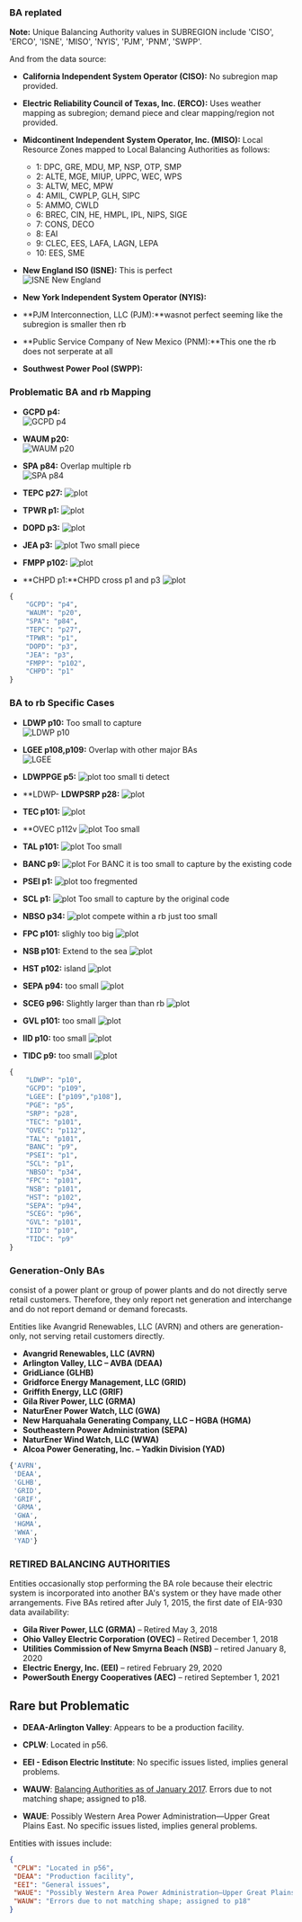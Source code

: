   ### BA replated
  **Note:** Unique Balancing Authority values in SUBREGION include 'CISO', 'ERCO', 'ISNE', 'MISO', 'NYIS', 'PJM', 'PNM', 'SWPP'.  

  And from the data source:  
  - **California Independent System Operator (CISO):** No subregion map provided.  
  - **Electric Reliability Council of Texas, Inc. (ERCO):** Uses weather mapping as subregion; demand piece and clear mapping/region not provided.  
  - **Midcontinent Independent System Operator, Inc. (MISO):** Local Resource Zones mapped to Local Balancing Authorities as follows:
    - 1: DPC, GRE, MDU, MP, NSP, OTP, SMP
    - 2: ALTE, MGE, MIUP, UPPC, WEC, WPS
    - 3: ALTW, MEC, MPW
    - 4: AMIL, CWPLP, GLH, SIPC
    - 5: AMMO, CWLD
    - 6: BREC, CIN, HE, HMPL, IPL, NIPS, SIGE 
    - 7: CONS, DECO
    - 8: EAI
    - 9: CLEC, EES, LAFA, LAGN, LEPA
    - 10: EES, SME

  - **New England ISO (ISNE):** This is perfect  
    ![ISNE New England](./photo/ISONewEngland.jpg)



  - **New York Independent System Operator (NYIS):**

  - **PJM Interconnection, LLC (PJM):**wasnot perfect seeming like the subregion is smaller then rb

  - **Public Service Company of New Mexico (PNM):**This one the rb does not serperate at all 

  - **Southwest Power Pool (SWPP):**


### Problematic BA and rb Mapping

- **GCPD p4:**  
  ![GCPD p4](./photo/Missing_BA_Code_GCPD.png)
- **WAUM p20:**  
  ![WAUM p20](./photo/Missing_BA_Code_WAUW.png)
- **SPA p84:** Overlap multiple rb  
  ![SPA p84](./photo/Missing_BA_Code_SPA.png)

- **TEPC p27:**
  ![plot](./photo/Missing_BA_Code_TEPC.png)

- **TPWR p1:**
  ![plot](./photo/Missing_BA_Code_BANC.png)

- **DOPD p3:**
  ![plot](./photo/Missing_BA_Code_TPWR.png)

- **JEA p3:**
  ![plot](./photo/Missing_BA_Code_JEA.png)
Two small piece

- **FMPP p102:**
![plot](./photo/Missing_BA_Code_FMPP.png)

- **CHPD p1:**CHPD cross p1 and p3
![plot](./photo/Missing_BA_Code_CHPD.png)


```python
{
    "GCPD": "p4",
    "WAUM": "p20",
    "SPA": "p84",
    "TEPC": "p27",
    "TPWR": "p1",
    "DOPD": "p3",
    "JEA": "p3",
    "FMPP": "p102",
    "CHPD": "p1"
}
```


### BA to rb Specific Cases

- **LDWP p10:** Too small to capture  
  ![LDWP p10](./photo/Missing_BA_Code_LDWP.png)

- **LGEE p108,p109:** Overlap with other major BAs  
  ![LGEE](./photo/Missing_BA_Code_LGEE.png)

- **LDWPPGE p5:** 
![plot](./photo/Missing_BA_Code_PGE.png)
too small ti detect

- **LDWP- **LDWPSRP p28:** 
![plot](./photo/Missing_BA_Code_SRP.png)

- **TEC p101:** 
![plot](./photo/Missing_BA_Code_TEC.png)

- **OVEC p112v
![plot](./photo/Missing_BA_Code_OVEC.png)
Too small

- **TAL p101:** 
![plot](./photo/Missing_BA_Code_TAL.png)
Too small

- **BANC p9:** 
![plot](./photo/Missing_BA_Code_BANC.png)
For BANC it is too small to capture by the existing code

- **PSEI p1:** 
![plot](./photo/Missing_BA_Code_PSEI.png)
too fregmented

- **SCL p1:** 
![plot](./photo/Missing_BA_Code_SCL.png)
Too small to capture by the original code

- **NBSO p34:** 
![plot](./photo/Missing_BA_Code_NBSE.png)
compete within a rb just too small

- **FPC p101:** slighly too big
![plot](./photo/Missing_BA_Code_FPC.png)

- **NSB p101:** Extend to the sea
![plot](./photo/Missing_BA_Code_NSB.png)

- **HST p102:** island
![plot](./photo/Missing_BA_Code_HST.png)

- **SEPA p94:** too small
![plot](./photo/Missing_BA_Code_SEPA.png)

- **SCEG p96:** Slightly larger than than rb
![plot](./photo/Missing_BA_Code_SCEG.png)

- **GVL p101:** too small
![plot](./photo/Missing_BA_Code_GVL.png)

- **IID p10:** too small
![plot](./photo/Missing_BA_Code_IID.png)

- **TIDC p9:** too small
![plot](./photo/Missing_BA_Code_TIDC.png)


```python
{
    "LDWP": "p10",
    "GCPD": "p109",
    "LGEE": ["p109","p108"],
    "PGE": "p5",
    "SRP": "p28",
    "TEC": "p101",
    "OVEC": "p112",
    "TAL": "p101",
    "BANC": "p9",
    "PSEI": "p1",
    "SCL": "p1",
    "NBSO": "p34",
    "FPC": "p101",
    "NSB": "p101",
    "HST": "p102",
    "SEPA": "p94",
    "SCEG": "p96",
    "GVL": "p101",
    "IID": "p10",
    "TIDC": "p9"
}
```

### Generation-Only BAs
consist of a power plant or group of power plants and do not directly serve retail customers. Therefore, they only report net generation and interchange and do not report demand or demand forecasts.

Entities like Avangrid Renewables, LLC (AVRN) and others are generation-only, not serving retail customers directly.

- **Avangrid Renewables, LLC (AVRN)**
- **Arlington Valley, LLC – AVBA (DEAA)**
- **GridLiance (GLHB)**
- **Gridforce Energy Management, LLC (GRID)**
- **Griffith Energy, LLC (GRIF)**
- **Gila River Power, LLC (GRMA)**
- **NaturEner Power Watch, LLC (GWA)**
- **New Harquahala Generating Company, LLC – HGBA (HGMA)**
- **Southeastern Power Administration (SEPA)**
- **NaturEner Wind Watch, LLC (WWA)**
- **Alcoa Power Generating, Inc. – Yadkin Division (YAD)**

```python
{'AVRN',
 'DEAA',
 'GLHB',
 'GRID',
 'GRIF',
 'GRMA',
 'GWA',
 'HGMA',
 'WWA',
 'YAD'}
```
### RETIRED BALANCING AUTHORITIES

Entities occasionally stop performing the BA role because their electric system is incorporated into another BA's system or they have made other arrangements. Five BAs retired after July 1, 2015, the first date of EIA-930 data availability:


- **Gila River Power, LLC (GRMA)** – Retired May 3, 2018
- **Ohio Valley Electric Corporation (OVEC)** – Retired December 1, 2018
- **Utilities Commission of New Smyrna Beach (NSB)** – retired January 8, 2020
- **Electric Energy, Inc. (EEI)** – retired February 29, 2020
- **PowerSouth Energy Cooperatives (AEC)** – retired September 1, 2021

## Rare but Problematic

- **DEAA-Arlington Valley**: Appears to be a production facility.
  
- **CPLW**: Located in p56.
  
- **EEI - Edison Electric Institute**: No specific issues listed, implies general problems.
  
- **WAUW**: [Balancing Authorities as of January 2017](https://www.wecc.org/Administrative/Balancing_Authorities_JAN17.pdf). Errors due to not matching shape; assigned to p18.
  
- **WAUE**: Possibly Western Area Power Administration—Upper Great Plains East. No specific issues listed, implies general problems.

Entities with issues include:
```json
{
 "CPLW": "Located in p56",
 "DEAA": "Production facility",
 "EEI": "General issues",
 "WAUE": "Possibly Western Area Power Administration—Upper Great Plains East",
 "WAUW": "Errors due to not matching shape; assigned to p18"
}
